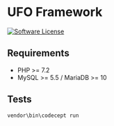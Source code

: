 # UFO Framework

[![Software License][ico-license]](LICENSE.txt)


## Requirements
* PHP >= 7.2
* MySQL >= 5.5 / MariaDB >= 10

## Tests
```bash
vendor\bin\codecept run
```

[ico-license]: https://img.shields.io/badge/license-GPL-brightgreen.svg?style=flat-square
